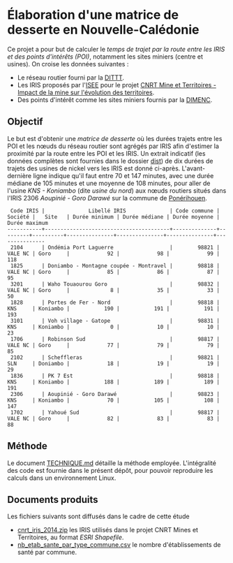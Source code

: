 # Élaboration d'une matrice de desserte en Nouvelle-Calédonie

Ce projet a pour but de calculer le _temps de trajet par la route entre les IRIS et des points d'intérêts (POI)_, notamment les sites miniers (centre et usines).
On croise les données suivantes :

- Le réseau routier fourni par la [DITTT](https://dittt.gouv.nc/).
- Les IRIS proposés par l'[ISEE](https://www.isee.nc) pour le projet [CNRT Mine et Territoires - Impact de la mine sur l'évolution des territoires](https://cnrt.nc/mine-et-territoire/).
- Des points d'intérêt comme les sites miniers fournis par la [DIMENC](https://dimenc.gouv.nc/).

## Objectif

Le but est d'obtenir une _matrice de desserte_ où les durées trajets entre les POI et les nœuds du réseau routier sont agrégés par IRIS afin d'estimer la proximité par la route entre les POI et les IRIS.
Un extrait indicatif (les données complètes sont fournies dans le dossier [dist](dist/)) de dix durées de trajets des usines de nickel vers les IRIS est donné ci-après.
L'avant-dernière ligne indique qu'il faut entre 70 et 147 minutes, avec une durée médiane de 105 minutes et une moyenne de 108 minutes, pour aller de l'usine _KNS - Koniambo_ (dite _usine du nord_) aux nœuds routiers situés dans l'IRIS 2306 _Aoupinié - Goro Darawé_ sur la commune de [Ponérihouen](https://fr.wikipedia.org/wiki/Pon%C3%A9rihouen).

```raw
 Code IRIS |              Libellé IRIS              | Code commune | Société |   Site   | Durée minimum | Durée médiane | Durée moyenne | Durée maximum 
-----------+----------------------------------------+--------------+---------+----------+---------------+---------------+---------------+---------------
 2104      | Ondémia Port Laguerre                  |        98821 | VALE NC | Goro     |            92 |            98 |            99 |           118
 1825      | Doniambo - Montagne coupée - Montravel |        98818 | VALE NC | Goro     |            85 |            86 |            87 |            95
 3201      | Waho Touaourou Goro                    |        98832 | VALE NC | Goro     |             8 |            35 |            33 |            50
 1828      | Portes de Fer - Nord                   |        98818 | KNS     | Koniambo |           190 |           191 |           191 |           193
 3101      | Voh village - Gatope                   |        98831 | KNS     | Koniambo |             0 |            10 |            10 |            23
 1706      | Robinson Sud                           |        98817 | VALE NC | Goro     |            77 |            79 |            79 |            85
 2102      | Scheffleras                            |        98821 | SLN     | Doniambo |            18 |            19 |            19 |            29
 1836      | PK 7 Est                               |        98818 | KNS     | Koniambo |           188 |           189 |           189 |           191
 2306      | Aoupinié - Goro Darawé                 |        98823 | KNS     | Koniambo |            70 |           105 |           108 |           147
 1702      | Yahoué Sud                             |        98817 | VALE NC | Goro     |            82 |            83 |            83 |            88
```

## Méthode

Le document [TECHNIQUE.md](TECHNIQUE.md) détaille la méthode employée.
L'intégralité des code est fournie dans le présent dépôt, pour pouvoir reproduire les calculs dans un environnement Linux.

## Documents produits

Les fichiers suivants sont diffusés dans le cadre de cette étude

- [cnrt_iris_2014.zip](./cnrt_iris_2014.zip) les IRIS utilisés dans le projet CNRT Mines et Territoires, au format _ESRI Shapefile_.
- [nb_etab_sante_par_type_commune.csv](./nb_etab_sante_par_type_commune.csv) le nombre d'établissements de santé par commune.
